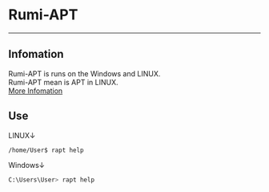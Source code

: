 # Rumi-APT
___
## Infomation
Rumi-APT is runs on the Windows and LINUX.<BR>
Rumi-APT mean is APT in LINUX.<BR>
[More Infomation](https://rumiserver.com/rumistore/RumiAPT.html)

## Use
LINUX↓
```sh
/home/User$ rapt help
```
Windows↓
```sh
C:\Users\User> rapt help
```